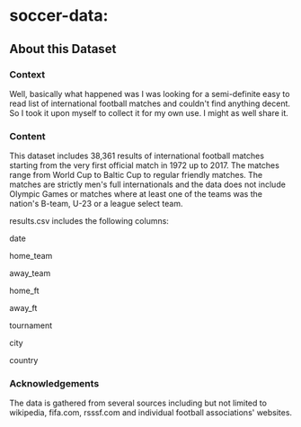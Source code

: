 # soccer-data: 

## About this Dataset


### Context

Well, basically what happened was I was looking for a semi-definite easy to read list of international football matches and couldn't find anything decent. So I took it upon myself to collect it for my own use. I might as well share it.

### Content

This dataset includes 38,361 results of international football matches starting from the very first official match in 1972 up to 2017. The matches range from World Cup to Baltic Cup to regular friendly matches. The matches are strictly men's full internationals and the data does not include Olympic Games or matches where at least one of the teams was the nation's B-team, U-23 or a league select team.

results.csv includes the following columns:

date

home_team

away_team

home_ft

away_ft

tournament

city

country

### Acknowledgements

The data is gathered from several sources including but not limited to wikipedia, fifa.com, rsssf.com and individual football associations' websites.
